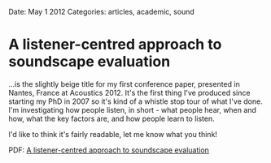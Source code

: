Date: May 1 2012
Categories: articles, academic, sound

# A listener-centred approach to soundscape evaluation

...is the slightly beige title for my first conference paper, presented in Nantes, France at Acoustics 2012. It's the first thing I've produced since starting my PhD in 2007 so it's kind of a whistle stop tour of what I've done. I'm investigating how people listen, in short - what people hear, when and how, what the key factors are, and how people learn to listen.

I'd like to think it's fairly readable, let me know what you think!

PDF: [A listener-centred approach to soundscape evaluation](/attachments/nantes-final.pdf)